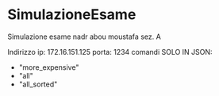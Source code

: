 # SimulazioneEsame
Simulazione esame nadr abou moustafa sez. A

Indirizzo ip: 172.16.151.125
porta: 1234
comandi SOLO IN JSON: 
- "more_expensive"
- "all"
- "all_sorted"

